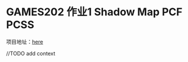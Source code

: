 # GAMES202 作业1 Shadow Map PCF PCSS

项目地址：[here](https://github.com/logic-three-body/GAMES202_HQRTR/tree/master/hw1)

//TODO add context